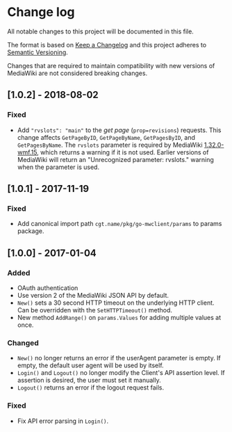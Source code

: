 # Change log

All notable changes to this project will be documented in this file.

The format is based on [Keep a Changelog](http://keepachangelog.com/) 
and this project adheres to [Semantic Versioning](http://semver.org/).

Changes that are required to maintain compatibility with new versions of
MediaWiki are not considered breaking changes.

## [1.0.2] - 2018-08-02
### Fixed
- Add `"rvslots": "main"` to the *get page* (`prop=revisions`) requests.
  This change affects `GetPageByID`, `GetPageByName`, `GetPagesByID`,
  and `GetPagesByName`.  The `rvslots` parameter is required by MediaWiki
  [1.32.0-wmf.15](https://gerrit.wikimedia.org/r/plugins/gitiles/mediawiki/core/+/07842be379ca3d4d0bc0608c217dd0e8cd7cbe4b),
  which returns a warning if it is not used. Earlier versions
  of MediaWiki will return an "Unrecognized parameter: rvslots." warning when
  the parameter is used.

## [1.0.1] - 2017-11-19
### Fixed
- Add canonical import path `cgt.name/pkg/go-mwclient/params` to params
  package.

## [1.0.0] - 2017-01-04
### Added
- OAuth authentication
- Use version 2 of the MediaWiki JSON API by default.
- `New()` sets a 30 second HTTP timeout on the underlying HTTP client.
Can be overridden with the `SetHTTPTimeout()` method.
- New method `AddRange()` on `params.Values` for adding multiple values at once.

### Changed
- `New()` no longer returns an error if the userAgent parameter is empty.
If empty, the default user agent will be used by itself.
- `Login()` and `Logout()` no longer modify the Client's API assertion level.
If assertion is desired, the user must set it manually.
- `Logout()` returns an error if the logout request fails.

### Fixed
- Fix API error parsing in `Login()`.

